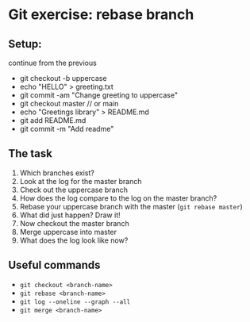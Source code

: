# Git exercise: rebase branch

## Setup:
continue from the previous
* git checkout -b uppercase
* echo "HELLO" > greeting.txt
* git commit -am "Change greeting to uppercase" 
* git checkout master // or main
* echo "Greetings library" > README.md
* git add README.md
* git commit -m "Add readme"

## The task

1. Which branches exist?
2. Look at the log for the master branch
3. Check out the uppercase branch
4. How does the log compare to the log on the master branch?
5. Rebase your uppercase branch with the master (`git rebase master`)
6. What did just happen? Draw it!
7. Now checkout the master branch
8. Merge uppercase into master
9. What does the log look like now?

## Useful commands
- `git checkout <branch-name>`
- `git rebase <branch-name>`
- `git log --oneline --graph --all`
- `git merge <branch-name>`